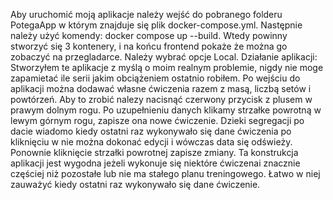 Aby uruchomić moją aplikacje należy wejść do pobranego folderu PotegaApp w którym znajduje się plik docker-compose.yml.
Następnie należy użyć komendy: docker compose up --build.
Wtedy powinny stworzyć się 3 kontenery, i na końcu frontend pokaże że można go zobaczyć na przegladarce.
Należy wybrać opcje Local.
Działanie aplikacji:
Stworzyłem te aplikacje z myślą o moim realnym problemie, nigdy nie moge zapamietać ile serii jakim obciążeniem ostatnio robiłem. Po wejściu do aplikacji można dodawać własne ćwiczenia razem z masą, liczbą setów i powtórzeń.
Aby to zrobić nalezy nacisnąć czerwony przycisk z plusem w prawym dolnym rogu. Po uzupełnieniu danych klikamy strzałke powrotną w lewym górnym rogu, zapisze ona nowe ćwiczenie.
Dzieki segregacji po dacie wiadomo kiedy ostatni raz wykonywało się dane ćwiczenia po kliknięciu w nie można dokonać edycji i wówczas data się odświeży. Ponownie kliknięcie strzałki powrotnej zapisze zmiany.
Ta konstrukcja aplikacji jest wygodna jeżeli wykonuje się niektóre ćwiczenai znacznie częściej niż pozostałe lub nie ma stałego planu treningowego. Łatwo w niej zauważyć kiedy ostatni raz wykonywało się dane ćwiczenie.
